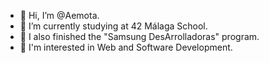 - 👋 Hi, I’m @Aemota.
- 🌱 I’m currently studying at 42 Málaga School.
- 🎈 I also finished the "Samsung DesArrolladoras" program.
- 👀 I'm interested in Web and Software Development.

<!---
Aemota/Aemota is a ✨ special ✨ repository because its `README.md` (this file) appears on your GitHub profile.
You can click the Preview link to take a look at your changes.
--->
